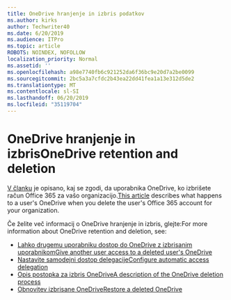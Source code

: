 ```yaml
---
title: OneDrive hranjenje in izbris podatkov
ms.author: kirks
author: Techwriter40
ms.date: 6/20/2019
ms.audience: ITPro
ms.topic: article
ROBOTS: NOINDEX, NOFOLLOW
localization_priority: Normal
ms.assetid: ''
ms.openlocfilehash: a98e7740fb6c921252da6f36bc9e20d7a2be0099
ms.sourcegitcommit: 2bc5a3a7cfdc2b43ea22dd41fea1a13e312d5de2
ms.translationtype: MT
ms.contentlocale: sl-SI
ms.lasthandoff: 06/20/2019
ms.locfileid: "35119704"
---
```

# <a name="onedrive-retention-and-deletion"></a><span data-ttu-id="02bb5-102">OneDrive hranjenje in izbris</span><span class="sxs-lookup"><span data-stu-id="02bb5-102">OneDrive retention and deletion</span></span>

<span data-ttu-id="02bb5-103">[V članku](https://docs.microsoft.com/onedrive/restore-deleted-onedrive) je opisano, kaj se zgodi, da uporabnika OneDrive, ko izbrišete račun Office 365 za vašo organizacijo.</span><span class="sxs-lookup"><span data-stu-id="02bb5-103">[This article](https://docs.microsoft.com/onedrive/restore-deleted-onedrive) describes what happens to a user's OneDrive when you delete the user's Office 365 account for your organization.</span></span>

<span data-ttu-id="02bb5-104">Če želite več informacij o OneDrive hranjenje in izbris, glejte:</span><span class="sxs-lookup"><span data-stu-id="02bb5-104">For more information about OneDrive retention and deletion, see:</span></span>

- [<span data-ttu-id="02bb5-105">Lahko drugemu uporabniku dostop do OneDrive z izbrisanim uporabnikom</span><span class="sxs-lookup"><span data-stu-id="02bb5-105">Give another user access to a deleted user's OneDrive</span></span>](https://docs.microsoft.com/onedrive/retention-and-deletion#give-another-user-access-to-a-deleted-users-onedrive)
- [<span data-ttu-id="02bb5-106">Nastavite samodejni dostop delegacije</span><span class="sxs-lookup"><span data-stu-id="02bb5-106">Configure automatic access delegation</span></span>](https://docs.microsoft.com/onedrive/retention-and-deletion#configure-automatic-access-delegation)
- [<span data-ttu-id="02bb5-107">Opis postopka za izbris OneDrive</span><span class="sxs-lookup"><span data-stu-id="02bb5-107">A description of the OneDrive deletion process</span></span>](https://docs.microsoft.com/onedrive/retention-and-deletion#the-onedrive-deletion-process)
- [<span data-ttu-id="02bb5-108">Obnovitev izbrisane OneDrive</span><span class="sxs-lookup"><span data-stu-id="02bb5-108">Restore a deleted OneDrive</span></span>](https://docs.microsoft.com/onedrive/retention-and-deletion#configure-automatic-access-delegation)
